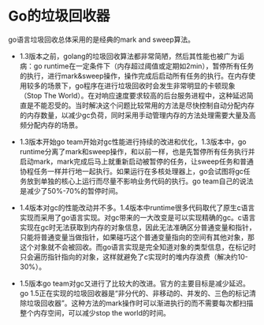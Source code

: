 # Go的垃圾回收器
go语言垃圾回收总体采用的是经典的mark and sweep算法。  
* 1.3版本之前，golang的垃圾回收算法都非常简陋，然后其性能也被广为诟病：go runtime在一定条件下（内存超过阈值或定期如2min），暂停所有任务的执行，进行mark&sweep操作，操作完成后启动所有任务的执行。在内存使用较多的场景下，go程序在进行垃圾回收时会发生非常明显的卡顿现象（Stop The World）。在对响应速度要求较高的后台服务进程中，这种延迟简直是不能忍受的。当时解决这个问题比较常用的方法是尽快控制自动分配内存的内存数量，以减少gc负荷，同时采用手动管理内存的方法处理需要大量及高频分配内存的场景。
  
* 1.3版本开始go team开始对gc性能进行持续的改进和优化，1.3版本中，go runtime分离了mark和sweep操作，和以前一样，也是先暂停所有任务执行并启动mark，mark完成后马上就重新启动被暂停的任务，让sweep任务和普通协程任务一样并行地一起执行。如果运行在多核处理器上，go会试图将gc任务放到单独的核心上运行而尽量不影响业务代码的执行。go team自己的说法是减少了50%-70%的暂停时间。
  
* 1.4版本对gc的性能改动并不多。1.4版本中runtime很多代码取代了原生c语言实现而采用了go语言实现。对gc带来的一大改变是可以实现精确的gc。c语言实现在gc时无法获取到内存的对象信息，因此无法准确区分普通变量和指针，只能将普通变量当做指针，如果碰巧这个普通变量指向的空间有其他对象，那这个对象就不会被回收。而go语言实现是完全知道对象的类型信息，在标记时只会遍历指针指向的对象，这样就避免了c实现时的堆内存浪费（解决约10-30%）。
  
* 1.5版本go team对gc又进行了比较大的改进。官方的主要目标是减少延迟。go 1.5正在实现的垃圾回收器是“非分代的、非移动的、并发的、三色的标记清除垃圾回收器”。这种方法的mark操作时可以渐进执行的而不需要每次都扫描整个内存空间，可以减少stop the world的时间。